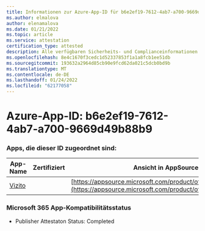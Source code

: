 ```yaml
---
title: Informationen zur Azure-App-ID für b6e2ef19-7612-4ab7-a700-9669d49b88b9
ms.author: elmalova
author: elenamalova
ms.date: 01/21/2022
ms.topic: article
ms.service: attestation
certification_type: attested
description: Alle verfügbaren Sicherheits- und Complianceinformationen für b6e2ef19-7612-4ab7-a700-9669d49b88b9.
ms.openlocfilehash: 8e4c1670f3cedc1d52337853f1a1a8fcb1ee51db
ms.sourcegitcommit: 193632a2964d85cb90e9fcd62da021c5dcb0bd9b
ms.translationtype: MT
ms.contentlocale: de-DE
ms.lasthandoff: 01/24/2022
ms.locfileid: "62177058"
---
```

# <a name="azure-app-id-b6e2ef19-7612-4ab7-a700-9669d49b88b9"></a>Azure-App-ID: b6e2ef19-7612-4ab7-a700-9669d49b88b9


### <a name="apps-associated-with-this-id"></a>Apps, die dieser ID zugeordnet sind:
| **App-Name** | **Zertifiziert** | **Ansicht in AppSource** |
|--------------|---------------|-----------------------|
| [Vizito](https://docs.microsoft.com/microsoft-365-app-certification/forward/WA200003170) |  | [https://appsource.microsoft.com/product/office/WA200003170](https://appsource.microsoft.com/product/office/WA200003170) |

### <a name="microsoft-365-app-compliance-status"></a>Microsoft 365 App-Kompatibilitätsstatus
- Publisher Attestaton Status: Completed

